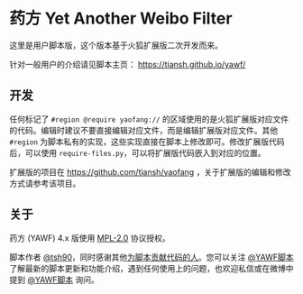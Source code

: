 # 药方 Yet Another Weibo Filter

这里是用户脚本版，这个版本基于火狐扩展版二次开发而来。

针对一般用户的介绍请见脚本主页： https://tiansh.github.io/yawf/

## 开发

任何标记了 `#region @require yaofang://` 的区域使用的是火狐扩展版对应文件的代码。编辑时建议不要直接编辑对应文件，而是编辑扩展版对应文件。其他 `#region` 为脚本私有的实现，这些实现直接在脚本上修改即可。修改扩展版代码后，可以使用 `require-files.py`，可以将扩展版代码嵌入到对应的位置。

扩展版的项目在 https://github.com/tiansh/yaofang ，关于扩展版的编辑和修改方式请参考该项目。

## 关于

药方 (YAWF) 4.x 版使用 [MPL-2.0] 协议授权。

脚本作者 [@tsh90]，同时感谢其他[为脚本贡献代码的人][contributors]。您可以关注 [@YAWF脚本] 了解最新的脚本更新和功能介绍，遇到任何使用上的问题，也欢迎私信或在微博中提到 [@YAWF脚本] 询问。

[MPL-2.0]: https://opensource.org/licenses/MPL-2.0
[@tsh90]: https://weibo.com/tsh90?is_all=1
[contributors]: https://github.com/tiansh/yawf/graphs/contributors
[@YAWF脚本]: https://weibo.com/yawfscript?is_all=1


